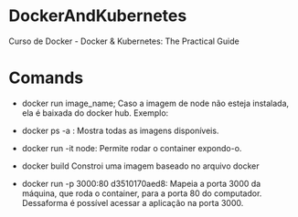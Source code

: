 # DockerAndKubernetes
 Curso de Docker - Docker & Kubernetes: The Practical Guide

# Comands
* docker run image_name;  Caso a imagem de node não esteja instalada, ela é baixada do docker hub. Exemplo: 

* docker ps -a : Mostra todas as imagens disponíveis. 

* docker run -it node: Permite rodar o container expondo-o. 

* docker build Constroi uma imagem baseado no arquivo docker

* docker run -p 3000:80 d3510170aed8: Mapeia a porta 3000 da máquina, que roda o container, para a porta 80 do computador. Dessaforma é possível acessar a aplicação na porta 3000.